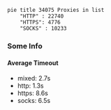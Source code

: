 
```mermaid
pie title 34075 Proxies in list
    "HTTP" : 22740
    "HTTPS": 4776
    "SOCKS" : 10233
```

### Some Info
#### Average Timeout

- mixed: 2.7s
- http: 1.3s
- https: 8.6s
- socks: 6.5s